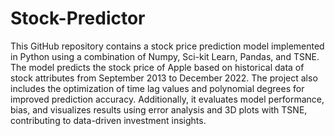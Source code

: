 # Stock-Predictor
This GitHub repository contains a stock price prediction model implemented in Python using a combination of Numpy, Sci-kit Learn, Pandas, and TSNE. 
The model predicts the stock price of Apple based on historical data of stock attributes from September 2013 to December 2022. 
The project also includes the optimization of time lag values and polynomial degrees for improved prediction accuracy. 
Additionally, it evaluates model performance, bias, and visualizes results using error analysis and 3D plots with TSNE, contributing to data-driven investment insights.
